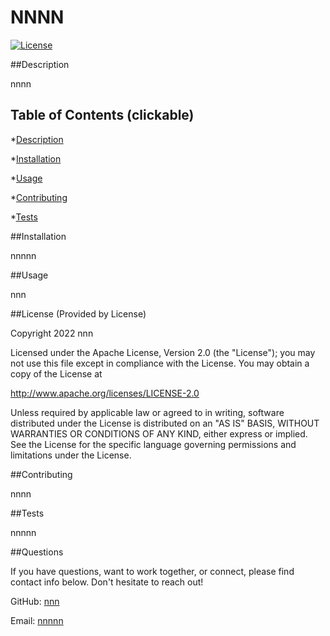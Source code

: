 
# NNNN

[![License](https://img.shields.io/badge/License-Apache_2.0-yellow.svg)](https://opensource.org/licenses/Apache-2.0)

##Description

nnnn


## Table of Contents (clickable)

*[Description](#description)

*[Installation](#installation)

*[Usage](#usage)

*[Contributing](#contributing)

*[Tests](#tests)


##Installation

nnnnn

##Usage

nnn

##License (Provided by License)

Copyright 2022 nnn

Licensed under the Apache License, Version 2.0 (the "License"); you may not use this file except in compliance with the License. You may obtain a copy of the License at

http://www.apache.org/licenses/LICENSE-2.0

Unless required by applicable law or agreed to in writing, software distributed under the License is distributed on an "AS IS" BASIS, WITHOUT WARRANTIES OR CONDITIONS OF ANY KIND, either express or implied. See the License for the specific language governing permissions and limitations under the License.

##Contributing

nnnn

##Tests

nnnnn

##Questions

If you have questions, want to work together, or connect, please find contact info below. Don't hesitate to reach out!


GitHub: <a href="https://github.com/nnn">nnn</a>

Email: <a href="mailto:nnnnn">nnnnn</a>
